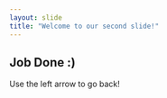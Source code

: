 ```yaml
---
layout: slide
title: "Welcome to our second slide!"
---
```

## Job Done :)
Use the left arrow to go back!

